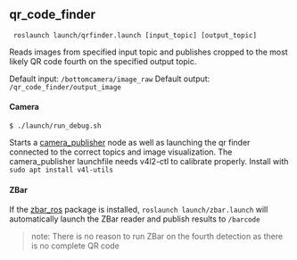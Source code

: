 ## qr_code_finder
`` roslaunch launch/qrfinder.launch [input_topic] [output_topic]``

Reads images from specified input topic and publishes cropped to the most likely QR code fourth on the specified output topic.

Default input: `/bottomcamera/image_raw`
Default output: `/qr_code_finder/output_image`




#### Camera 
`` $ ./launch/run_debug.sh ``

Starts a [camera_publisher](https://github.com/AscendNTNU/camera_publisher) node as well as launching the qr finder connected to the correct topics and image visualization.
The camera_publisher launchfile needs v4l2-ctl to calibrate properly. Install with ``sudo apt install v4l-utils``


#### ZBar
If the [zbar_ros](https://github.com/ros-drivers/zbar_ros) package is installed, `roslaunch launch/zbar.launch` will automatically launch the ZBar reader and publish results to `/barcode`

>note: There is no reason to run ZBar on the fourth detection as there is no complete QR code